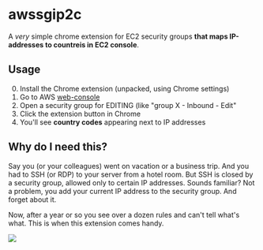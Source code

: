 # awssgip2c

A *very* simple chrome extension for EC2 security groups **that maps IP-addresses to countreis in EC2 console**.

## Usage

0. Install the Chrome extension (unpacked, using Chrome settings)
1. Go to AWS [web-console](https://console.aws.amazon.com/console/home)
2. Open a security group for EDITING (like "group X - Inbound - Edit"
3. Click the extension button in Chrome
4. You'll see **country codes** appearing next to IP addresses

## Why do I need this?

Say you (or your colleagues) went on vacation or a business trip. And you had to SSH (or RDP) to your server from a hotel room. But SSH is closed by a security group, allowed only to certain IP addresses. Sounds familiar? Not a problem, you add your current IP address to the security group. And forget about it.

Now, after a year or so you see over a dozen rules and can't tell what's what. This is when this extension comes handy.

<img src="https://i.imgur.com/Id3ObSm.png" />

